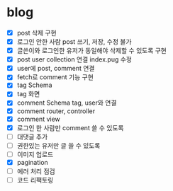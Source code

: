 # blog
- [x] post 삭제 구현
- [x] 로그인 안한 사람 post 쓰기, 저장, 수정 불가
- [x] 글쓴이와 로그인한 유저가 동일해야 삭제할 수 있도록 구현
- [x] post user collection 연결 index.pug 수정
- [x] user에 post, comment 연결
- [x] fetch로 comment 기능 구현
- [x] tag Schema
- [x] tag 화면
- [x] comment Schema tag, user와 연결
- [x] comment router, controller
- [x] comment view
- [x] 로그인 한 사람만 comment 쓸 수 있도록
- [ ] 대댓글 추가
- [ ] 권한있는 유저만 글 쓸 수 있도록
- [ ] 이미지 업로드
- [x] pagination
- [ ] 에러 처리 점검 
- [ ] 코드 리팩토링
